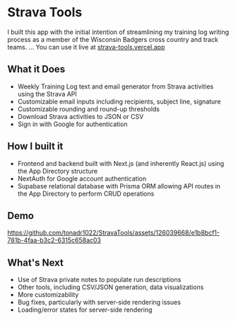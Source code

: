 # Strava Tools
I built this app with the initial intention of streamlining my training log writing process as a member of the Wisconsin Badgers cross country and track teams. …
You can use it live at [strava-tools.vercel.app](https://strava-tools.vercel.app/)

## What it Does
- Weekly Training Log text and email generator from Strava activities using the Strava API
- Customizable email inputs including recipients, subject line, signature
- Customizable rounding and round-up thresholds
- Download Strava activities to JSON or CSV
- Sign in with Google for authentication

## How I built it
- Frontend and backend built with Next.js (and inherently React.js) using the App Directory structure
- NextAuth for Google account authentication
- Supabase relational database with Prisma ORM allowing API routes in the App Directory to perform CRUD operations

## Demo
https://github.com/tonadr1022/StravaTools/assets/126039668/e1b8bcf1-781b-4faa-b3c2-6315c658ac03


## What's Next
- Use of Strava private notes to populate run descriptions
- Other tools, including CSV/JSON generation, data visualizations
- More customizability
- Bug fixes, particularly with server-side rendering issues
- Loading/error states for server-side rendering
